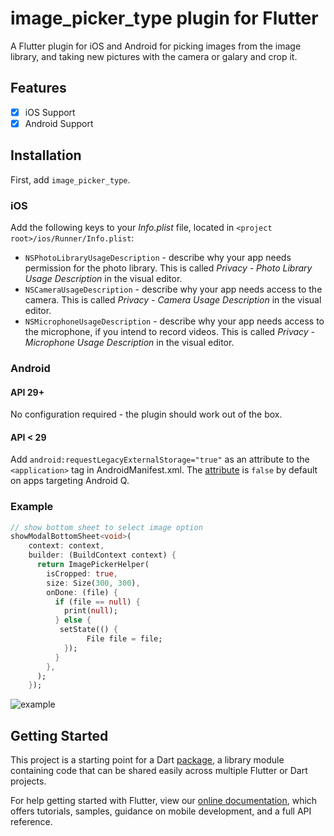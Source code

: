 # image_picker_type plugin for Flutter

A Flutter plugin for iOS and Android for picking images from the image library,
and taking new pictures with the camera or galary and crop it.

## Features

- [X] iOS Support
- [X] Android Support

## Installation

First, add `image_picker_type`.

### iOS

Add the following keys to your _Info.plist_ file, located in `<project root>/ios/Runner/Info.plist`:

* `NSPhotoLibraryUsageDescription` - describe why your app needs permission for the photo library. This is called _Privacy - Photo Library Usage Description_ in the visual editor.
* `NSCameraUsageDescription` - describe why your app needs access to the camera. This is called _Privacy - Camera Usage Description_ in the visual editor.
* `NSMicrophoneUsageDescription` - describe why your app needs access to the microphone, if you intend to record videos. This is called _Privacy - Microphone Usage Description_ in the visual editor.

### Android

#### API 29+
No configuration required - the plugin should work out of the box.

#### API < 29

Add `android:requestLegacyExternalStorage="true"` as an attribute to the `<application>` tag in AndroidManifest.xml. The [attribute](https://developer.android.com/training/data-storage/compatibility) is `false` by default on apps targeting Android Q.


### Example

``` dart
// show bottom sheet to select image option
showModalBottomSheet<void>(
    context: context,
    builder: (BuildContext context) {
      return ImagePickerHelper(
        isCropped: true,
        size: Size(300, 300),
        onDone: (file) {
          if (file == null) {
            print(null);
          } else {
           setState(() {
                 File file = file;
            });
          }
        },
      );
    });
```

![example](https://github.com/jayeshpansheriya/image_picker_type/blob/master/android_demo.gif)
## Getting Started

This project is a starting point for a Dart
[package](https://flutter.dev/developing-packages/),
a library module containing code that can be shared easily across
multiple Flutter or Dart projects.

For help getting started with Flutter, view our 
[online documentation](https://flutter.dev/docs), which offers tutorials, 
samples, guidance on mobile development, and a full API reference.
